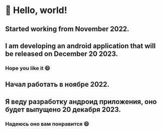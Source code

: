 # 👋 Hello, world!

## Started working from November 2022.
## I am developing an android application that will be released on December 20 2023.
### Hope you like it 😄

## Начал работать в ноябре 2022.
## Я веду разработку андроид приложения, оно будет выпущено 20 декабря 2023.
### Надеюсь оно вам понравится 😄
<!--
**jobberman735/jobberman735** is a ✨ _special_ ✨ repository because its `README.md` (this file) appears on your GitHub profile.

Here are some ideas to get you started:

- 🔭 I’m currently working on ...
- 🌱 I’m currently learning ...
- 👯 I’m looking to collaborate on ...
- 🤔 I’m looking for help with ...
- 💬 Ask me about ...
- 📫 How to reach me: ...
- 😄 Pronouns: ...
- ⚡ Fun fact: ...
-->
